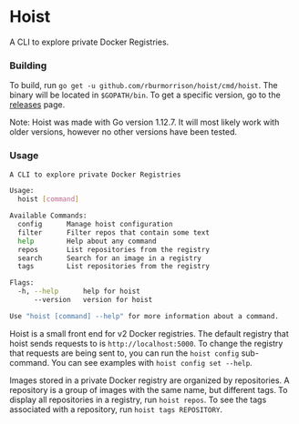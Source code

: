 # Hoist

A CLI to explore private Docker Registries.

### Building

To build, run `go get -u github.com/rburmorrison/hoist/cmd/hoist`. The binary will be located in `$GOPATH/bin`. To get a specific version, go to the [releases](https://github.com/rburmorrison/hoist/releases) page.

Note: Hoist was made with Go version 1.12.7. It will most likely work with older versions, however no other versions have been tested.

### Usage

```bash
A CLI to explore private Docker Registries

Usage:
  hoist [command]

Available Commands:
  config      Manage hoist configuration
  filter      Filter repos that contain some text
  help        Help about any command
  repos       List repositories from the registry
  search      Search for an image in a registry
  tags        List repositories from the registry

Flags:
  -h, --help      help for hoist
      --version   version for hoist

Use "hoist [command] --help" for more information about a command.
```

Hoist is a small front end for v2 Docker registries. The default registry that hoist sends requests to is `http://localhost:5000`. To change the registry that requests are being sent to, you can run the `hoist config` sub-command. You can see examples with `hoist config set --help`.

Images stored in a private Docker registry are organized by repositories. A repository is a group of images with the same name, but different tags. To display all repositories in a registry, run `hoist repos`. To see the tags associated with a repository, run `hoist tags REPOSITORY`.
